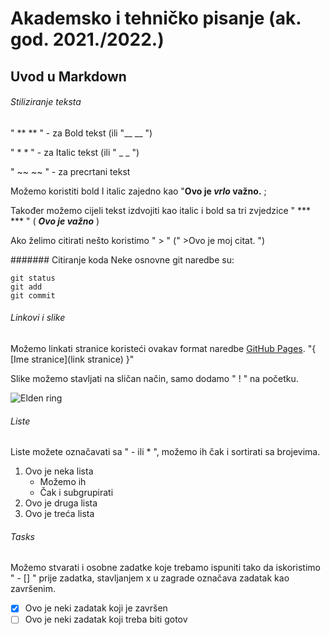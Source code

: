 # Akademsko i tehničko pisanje (ak. god. 2021./2022.)


## Uvod u Markdown

###### Stiliziranje teksta

" ** ** " - za Bold tekst (ili "__ __ ")

" * * " - za Italic tekst (ili " _ _ ")

" ~~ ~~ " - za precrtani tekst

Možemo koristiti bold I italic zajedno kao "**Ovo je _vrlo_ važno.** ;

Također možemo cijeli tekst izdvojiti kao italic i bold sa tri zvjedzice " *** *** " ( ***Ovo je važno*** )

Ako želimo citirati nešto koristimo " > " (" >Ovo je moj citat. ")

####### Citiranje koda
Neke osnovne git naredbe su:

```
git status
git add
git commit
```

###### Linkovi i slike
Možemo linkati stranice koristeći ovakav format naredbe [GitHub Pages](https://pages.github.com/). "{ [Ime stranice](link stranice) }"

Slike možemo stavljati na sličan način, samo dodamo " ! " na početku.

![Elden ring](https://image.api.playstation.com/vulcan/ap/rnd/202108/0410/0Jz6uJLxOK7JOMMfcfHFBi1D.png) 

###### Liste
Liste možete označavati sa " - ili * ", možemo ih čak i sortirati sa brojevima.
1. Ovo je neka lista
   - Možemo ih
    - Čak i subgrupirati 
3. Ovo je druga lista
4. Ovo je treća lista

###### Tasks
Možemo stvarati i osobne zadatke koje trebamo ispuniti tako da iskoristimo " - [] " prije zadatka, stavljanjem x u zagrade označava zadatak kao završenim.
- [x] Ovo je neki zadatak koji je završen
- [ ] Ovo je neki zadatak koji treba biti gotov

